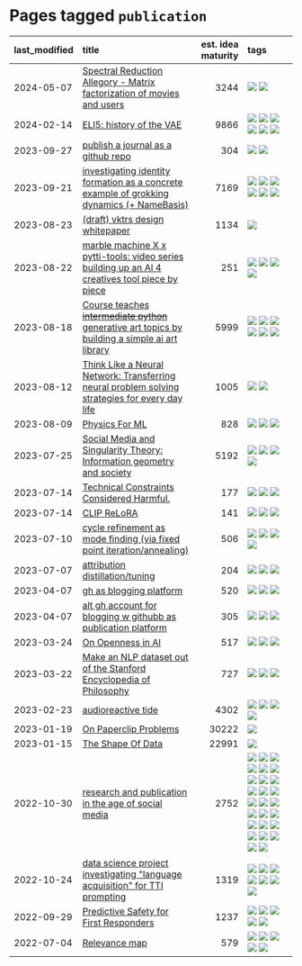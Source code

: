 # Pages tagged `publication`

|last_modified|title|est. idea maturity|tags
|:---|:---|---:|:---|
|2024-05-07|[Spectral Reduction Allegory - Matrix factorization of movies and users](../pca_opus.md)|3244|[![](https://img.shields.io/badge/tag-PCA-96f12e)](../tags/PCA.md) [![](https://img.shields.io/badge/tag-publication-9c3a4a)](../tags/publication.md)|
|2024-02-14|[ELI5: history of the VAE](../ufldl_history.md)|9866|[![](https://img.shields.io/badge/tag-education-b59164)](../tags/education.md) [![](https://img.shields.io/badge/tag-feature_learning-ac8815)](../tags/feature_learning.md) [![](https://img.shields.io/badge/tag-history-161a53)](../tags/history.md) [![](https://img.shields.io/badge/tag-history_of_science-b3194)](../tags/history_of_science.md) [![](https://img.shields.io/badge/tag-publication-9c3a4a)](../tags/publication.md) [![](https://img.shields.io/badge/tag-vae-34720)](../tags/vae.md)|
|2023-09-27|[publish a journal as a github repo](../journal_as_github.md)|304|[![](https://img.shields.io/badge/tag-public_good-dd597e)](../tags/public_good.md) [![](https://img.shields.io/badge/tag-publication-9c3a4a)](../tags/publication.md)|
|2023-09-21|[investigating identity formation as a concrete example of grokking dynamics (+ NameBasis)](../identity_grokking_dynamics.md)|7169|[![](https://img.shields.io/badge/tag-alignment-d9f12f)](../tags/alignment.md) [![](https://img.shields.io/badge/tag-experimental-82d6e)](../tags/experimental.md) [![](https://img.shields.io/badge/tag-interpretability-fe76cf)](../tags/interpretability.md) [![](https://img.shields.io/badge/tag-publication-9c3a4a)](../tags/publication.md) [![](https://img.shields.io/badge/tag-safety-8fb3d)](../tags/safety.md) [![](https://img.shields.io/badge/tag-wip-a68128)](../tags/wip.md)|
|2023-08-23|[(draft) vktrs design whitepaper](../vktrs_design_whitepaper.md)|1134|[![](https://img.shields.io/badge/tag-publication-9c3a4a)](../tags/publication.md)|
|2023-08-22|[marble machine X x pytti-tools: video series building up an AI 4 creatives tool piece by piece](../marble_machine_x_pytti-tools.md)|251|[![](https://img.shields.io/badge/tag-curriculum-a3de36)](../tags/curriculum.md) [![](https://img.shields.io/badge/tag-public_good-dd597e)](../tags/public_good.md) [![](https://img.shields.io/badge/tag-publication-9c3a4a)](../tags/publication.md) [![](https://img.shields.io/badge/tag-video_series-d47f6f)](../tags/video_series.md)|
|2023-08-18|[Course teaches ~~intermediate python~~ generative art topics by building a simple ai art library](../Course_teaches_basic_python_by_building_a_simple_ai_art_library.md)|5999|[![](https://img.shields.io/badge/tag-curriculum-a3de36)](../tags/curriculum.md) [![](https://img.shields.io/badge/tag-education-b59164)](../tags/education.md) [![](https://img.shields.io/badge/tag-from_issue-683f3)](../tags/from_issue.md) [![](https://img.shields.io/badge/tag-public_good-dd597e)](../tags/public_good.md) [![](https://img.shields.io/badge/tag-publication-9c3a4a)](../tags/publication.md) [![](https://img.shields.io/badge/tag-wip-a68128)](../tags/wip.md)|
|2023-08-12|[Think Like a Neural Network: Transferring neural problem solving strategies for every day life](../think_like_an_ann.md)|1005|[![](https://img.shields.io/badge/tag-philosophy-752fd7)](../tags/philosophy.md) [![](https://img.shields.io/badge/tag-publication-9c3a4a)](../tags/publication.md)|
|2023-08-09|[Physics For ML](../physics_for_ml.md)|828|[![](https://img.shields.io/badge/tag-curriculum-a3de36)](../tags/curriculum.md) [![](https://img.shields.io/badge/tag-education-b59164)](../tags/education.md) [![](https://img.shields.io/badge/tag-publication-9c3a4a)](../tags/publication.md)|
|2023-07-25|[Social Media and Singularity Theory: Information geometry and society](../social_singularities.md)|5192|[![](https://img.shields.io/badge/tag-alignment-d9f12f)](../tags/alignment.md) [![](https://img.shields.io/badge/tag-information_geometry-926797)](../tags/information_geometry.md) [![](https://img.shields.io/badge/tag-philosophy-752fd7)](../tags/philosophy.md) [![](https://img.shields.io/badge/tag-publication-9c3a4a)](../tags/publication.md)|
|2023-07-14|[Technical Constraints Considered Harmful.](../constraints_considered_hazardous.md)|177|[![](https://img.shields.io/badge/tag-best_practices-b08442)](../tags/best_practices.md) [![](https://img.shields.io/badge/tag-engineering-e6ab9)](../tags/engineering.md) [![](https://img.shields.io/badge/tag-publication-9c3a4a)](../tags/publication.md)|
|2023-07-14|[CLIP ReLoRA](../clip_relora.md)|141|[![](https://img.shields.io/badge/tag-experimental-82d6e)](../tags/experimental.md) [![](https://img.shields.io/badge/tag-open_source-98b52b)](../tags/open_source.md) [![](https://img.shields.io/badge/tag-publication-9c3a4a)](../tags/publication.md)|
|2023-07-10|[cycle refinement as mode finding (via fixed point iteration/annealing)](../cycle_refinement_as_modefinding.md)|506|[![](https://img.shields.io/badge/tag-experimental-82d6e)](../tags/experimental.md) [![](https://img.shields.io/badge/tag-publication-9c3a4a)](../tags/publication.md) [![](https://img.shields.io/badge/tag-text2image-913db)](../tags/text2image.md) [![](https://img.shields.io/badge/tag-text2video-193ec4)](../tags/text2video.md)|
|2023-07-07|[attribution distillation/tuning](../attribution_tuning.md)|204|[![](https://img.shields.io/badge/tag-experimental-82d6e)](../tags/experimental.md) [![](https://img.shields.io/badge/tag-model_compression-7ffa70)](../tags/model_compression.md) [![](https://img.shields.io/badge/tag-publication-9c3a4a)](../tags/publication.md)|
|2023-04-07|[gh as blogging platform](../gh_as_blogging_platform.md)|520|[![](https://img.shields.io/badge/tag-publication-9c3a4a)](../tags/publication.md) [![](https://img.shields.io/badge/tag-tooling-35d420)](../tags/tooling.md) [![](https://img.shields.io/badge/tag-wip-a68128)](../tags/wip.md)|
|2023-04-07|[alt gh account for blogging w githubb as publication platform](../alt_gh_account_for_blogging.md)|305|[![](https://img.shields.io/badge/tag-MILESTONE_POC-8a140)](../tags/MILESTONE_POC.md) [![](https://img.shields.io/badge/tag-publication-9c3a4a)](../tags/publication.md) [![](https://img.shields.io/badge/tag-wip-a68128)](../tags/wip.md)|
|2023-03-24|[On Openness in AI](../on_openness_in_ai.md)|517|[![](https://img.shields.io/badge/tag-alignment-d9f12f)](../tags/alignment.md) [![](https://img.shields.io/badge/tag-publication-9c3a4a)](../tags/publication.md) [![](https://img.shields.io/badge/tag-publicgood-22d494)](../tags/publicgood.md)|
|2023-03-22|[Make an NLP dataset out of the Stanford Encyclopedia of Philosophy](../sep_dataset.md)|727|[![](https://img.shields.io/badge/tag-dataset-3a9a4f)](../tags/dataset.md) [![](https://img.shields.io/badge/tag-publication-9c3a4a)](../tags/publication.md) [![](https://img.shields.io/badge/tag-wip-a68128)](../tags/wip.md)|
|2023-02-23|[audioreactive tide](../audioreactive_tide.md)|4302|[![](https://img.shields.io/badge/tag-animation-d5ffe)](../tags/animation.md) [![](https://img.shields.io/badge/tag-completed-32d44f)](../tags/completed.md) [![](https://img.shields.io/badge/tag-experimental-82d6e)](../tags/experimental.md) [![](https://img.shields.io/badge/tag-publication-9c3a4a)](../tags/publication.md)|
|2023-01-19|[On Paperclip Problems](../on_paperclip_problems.md)|30222|[![](https://img.shields.io/badge/tag-publication-9c3a4a)](../tags/publication.md)|
|2023-01-15|[The Shape Of Data](../the_shape_of_data.md)|22991|[![](https://img.shields.io/badge/tag-publication-9c3a4a)](../tags/publication.md)|
|2022-10-30|[research and publication in the age of social media](../research-and-social.md)|2752|[![](https://img.shields.io/badge/tag-arxiv-35d2ce)](../tags/arxiv.md) [![](https://img.shields.io/badge/tag-citation-8e95e2)](../tags/citation.md) [![](https://img.shields.io/badge/tag-corrections-be4650)](../tags/corrections.md) [![](https://img.shields.io/badge/tag-credit-3f3dc3)](../tags/credit.md) [![](https://img.shields.io/badge/tag-curation-cdef47)](../tags/curation.md) [![](https://img.shields.io/badge/tag-discoverability-99b5f2)](../tags/discoverability.md) [![](https://img.shields.io/badge/tag-discussion-e33481)](../tags/discussion.md) [![](https://img.shields.io/badge/tag-feed-d46ff4)](../tags/feed.md) [![](https://img.shields.io/badge/tag-git-496a1)](../tags/git.md) [![](https://img.shields.io/badge/tag-git-496a1)](../tags/git.md) [![](https://img.shields.io/badge/tag-historyofscience-faa2fc)](../tags/historyofscience.md) [![](https://img.shields.io/badge/tag-mastodon-1ee399)](../tags/mastodon.md) [![](https://img.shields.io/badge/tag-openreview-49fd1a)](../tags/openreview.md) [![](https://img.shields.io/badge/tag-paperswithcode-6edb5)](../tags/paperswithcode.md) [![](https://img.shields.io/badge/tag-platform-f1c85)](../tags/platform.md) [![](https://img.shields.io/badge/tag-publication-9c3a4a)](../tags/publication.md) [![](https://img.shields.io/badge/tag-reproducibility-2229ca)](../tags/reproducibility.md) [![](https://img.shields.io/badge/tag-research-3b815)](../tags/research.md) [![](https://img.shields.io/badge/tag-retractions-3b18a)](../tags/retractions.md) [![](https://img.shields.io/badge/tag-search-957448)](../tags/search.md) [![](https://img.shields.io/badge/tag-socialmedia-936135)](../tags/socialmedia.md) [![](https://img.shields.io/badge/tag-stackoverflow-deeba9)](../tags/stackoverflow.md) [![](https://img.shields.io/badge/tag-subscription-c456a9)](../tags/subscription.md) [![](https://img.shields.io/badge/tag-transparency-e168be)](../tags/transparency.md) [![](https://img.shields.io/badge/tag-twitter-d7de4b)](../tags/twitter.md) [![](https://img.shields.io/badge/tag-validation-e54ba1)](../tags/validation.md)|
|2022-10-24|[data science project investigating "language acquisition" for TTI prompting](../tti_language_aqcuisition.md)|1319|[![](https://img.shields.io/badge/tag-alignment-d9f12f)](../tags/alignment.md) [![](https://img.shields.io/badge/tag-dataset-3a9a4f)](../tags/dataset.md) [![](https://img.shields.io/badge/tag-experimental-82d6e)](../tags/experimental.md) [![](https://img.shields.io/badge/tag-prompting-dad82b)](../tags/prompting.md) [![](https://img.shields.io/badge/tag-publication-9c3a4a)](../tags/publication.md) [![](https://img.shields.io/badge/tag-publicgood-22d494)](../tags/publicgood.md) [![](https://img.shields.io/badge/tag-stability-96bcc)](../tags/stability.md)|
|2022-09-29|[Predictive Safety for First Responders](../safety-officer.md)|1237|[![](https://img.shields.io/badge/tag-completed-32d44f)](../tags/completed.md) [![](https://img.shields.io/badge/tag-dataset-3a9a4f)](../tags/dataset.md) [![](https://img.shields.io/badge/tag-publication-9c3a4a)](../tags/publication.md) [![](https://img.shields.io/badge/tag-publicgood-22d494)](../tags/publicgood.md) [![](https://img.shields.io/badge/tag-wip-a68128)](../tags/wip.md)|
|2022-07-04|[Relevance map](../Relevance_map.md)|579|[![](https://img.shields.io/badge/tag-meta-b4243e)](../tags/meta.md) [![](https://img.shields.io/badge/tag-prompting-dad82b)](../tags/prompting.md) [![](https://img.shields.io/badge/tag-publication-9c3a4a)](../tags/publication.md) [![](https://img.shields.io/badge/tag-stability-96bcc)](../tags/stability.md) [![](https://img.shields.io/badge/tag-tooling-35d420)](../tags/tooling.md)|